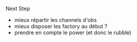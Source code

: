 Next Step

- mieux répartir les channels d'obs
- mieux disposer les factory au début ?
- prendre en compte le power (et donc le rubble)
